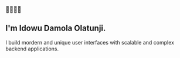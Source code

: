 ### <Hello World /> 👋🏿👋🏿

<!--
**idowudamolaolatunji/idowudamolaolatunji** is a ✨ _special_ ✨ repository because its `README.md` (this file) appears on your GitHub profile.

Here are some ideas to get you started:

- 🔭 I’m currently working on ...
- 🌱 I’m currently learning ...
- 👯 I’m looking to collaborate on ...
- 🤔 I’m looking for help with ...
- 💬 Ask me about ...
- 📫 How to reach me: ...
- 😄 Pronouns: ...
- ⚡ Fun fact: ...
-->

## I'm Idowu Damola Olatunji.
I build mordern and unique user interfaces with scalable and complex backend applications.
